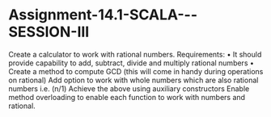 # Assignment-14.1-SCALA---SESSION-III
Create a calculator to work with rational numbers. Requirements: • It should provide capability to add, subtract, divide and multiply rational numbers • Create a method to compute GCD (this will come in handy during operations on rational) Add option to work with whole numbers which are also rational numbers i.e. (n/1) Achieve the above using auxiliary constructors Enable method overloading to enable each function to work with numbers and rational.
